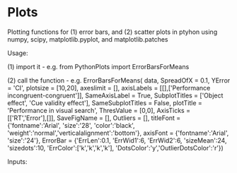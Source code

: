 # Plots
Plotting functions for (1) error bars, and (2) scatter plots in ptyhon using numpy, scipy, matplotlib.pyplot, and matplotlib.patches

Usage:

(1) import it - e.g. from PythonPlots import ErrorBarsForMeans

(2) call the function - e.g.  ErrorBarsForMeans(
                              data, 
                              SpreadOfX = 0.1,
                              YError = 'CI', 
                              plotsize = [10,20], 
                              axeslimit = [], 
                              axisLabels = [[],['Performance incongruent-congruent']], 
                              SameAxisLabel = True, 
                              SubplotTitles = ['Object effect', 'Cue validity effect'], 
                              SameSubplotTitles = False, 
                              plotTitle = 'Performance in visual search', 
                              ThresValue = [0,0], 
                              AxisTicks = [['RT','Error'],[]], 
                              SaveFigName = [], 
                              Outliers = [],
                              titleFont = {'fontname':'Arial', 'size':'28', 'color':'black',                      'weight':'normal','verticalalignment':'bottom'},
                              axisFont = {'fontname':'Arial', 'size':'24'},
                              ErrorBar = {'ErrLen':0.1, 'ErrWid1':6, 'ErrWid2':6, 'sizeMean':24, 'sizedots':10, 'ErrColor':['k','k','k','k'], 'DotsColor':'y','OutlierDotsColor':'r'})
                              
                              
                              
Inputs:
